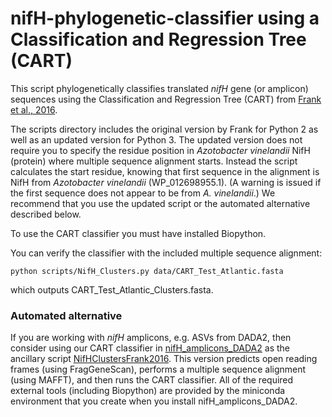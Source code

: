 # nifH-phylogenetic-classifier using a Classification and Regression Tree (CART)

This script phylogenetically classifies translated _nifH_ gene (or amplicon) sequences using the Classification and Regression Tree (CART) from [Frank et al., 2016](https://doi.org/10.1111/1758-2229.12455).  

The scripts directory includes the original version by Frank for Python 2 as well as an updated version for Python 3. The updated version does not require you to specify the residue position in _Azotobacter vinelandii_ NifH (protein) where multiple sequence alignment starts. Instead the script calculates the start residue, knowing that first sequence in the alignment is NifH from _Azotobacter vinelandii_ (WP_012698955.1).  (A warning is issued if the first sequence does not appear to be from _A. vinelandii_.)  We recommend that you use the updated script or the automated alternative described below.

To use the CART classifier you must have installed Biopython.

You can verify the classifier with the included multiple sequence alignment:
```
python scripts/NifH_Clusters.py data/CART_Test_Atlantic.fasta
```
which outputs CART_Test_Atlantic_Clusters.fasta.


### Automated alternative

If you are working with _nifH_ amplicons, e.g. ASVs from DADA2, then consider using our CART classifier in [nifH_amplicons_DADA2](https://github.com/jdmagasin/nifH_amplicons_DADA2) as the ancillary script [NifHClustersFrank2016](https://github.com/jdmagasin/nifH_amplicons_DADA2/tree/master/scripts.ancillary/Annotation/NifHClustersFrank2016). This version predicts open reading frames (using FragGeneScan), performs a multiple sequence alignment (using MAFFT), and then runs the CART classifier.  All of the required external tools (including Biopython) are provided by the miniconda environment that you create when you install nifH_amplicons_DADA2.
